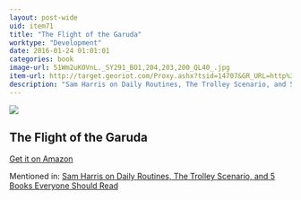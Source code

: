```yaml
---
layout: post-wide
uid: item71
title: "The Flight of the Garuda"
worktype: "Development"
date: 2016-01-24 01:01:01
categories: book
image-url: 51Wm2uKOVnL._SY291_BO1,204,203,200_QL40_.jpg
item-url: http://target.georiot.com/Proxy.ashx?tsid=14707&GR_URL=http%3A%2F%2Fwww.amazon.com%2FFlight-Garuda-Dzogchen-Tradition-Buddhism%2Fdp%2F0861713672%2F
description: "Sam Harris on Daily Routines, The Trolley Scenario, and 5 Books Everyone Should Read"
---
```

<a href="http://target.georiot.com/Proxy.ashx?tsid=14707&GR_URL=http%3A%2F%2Fwww.amazon.com%2FFlight-Garuda-Dzogchen-Tradition-Buddhism%2Fdp%2F0861713672%2F" target="blank"><img src="../../../../img/thumbs/51Wm2uKOVnL._SY291_BO1,204,203,200_QL40_.jpg" class="prod-img"></a>
<h2>The Flight of the Garuda</h2>
<p><a href="http://target.georiot.com/Proxy.ashx?tsid=14707&GR_URL=http%3A%2F%2Fwww.amazon.com%2FFlight-Garuda-Dzogchen-Tradition-Buddhism%2Fdp%2F0861713672%2F" target="blank">Get it on Amazon</a><p>
<p>Mentioned in: <a href="http://fourhourworkweek.com/2015/07/08/sam-harris-on-daily-routines-the-trolley-scenario-and-5-books-everyone-should-read/" target="blank">Sam Harris on Daily Routines, The Trolley Scenario, and 5 Books Everyone Should Read</a></p>
